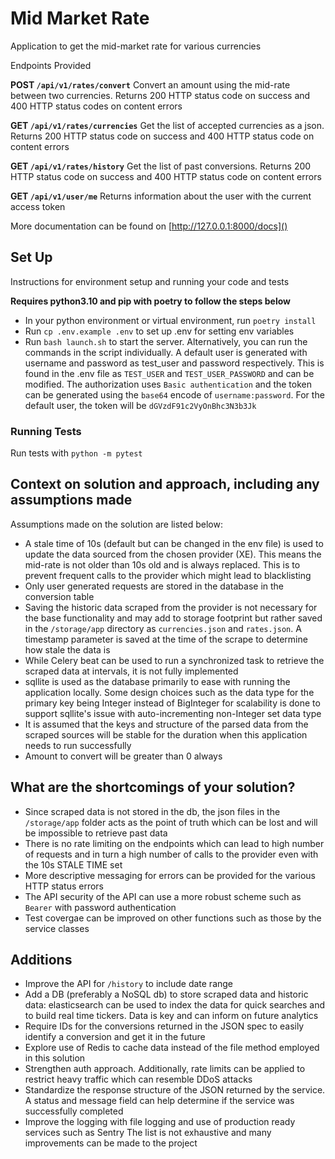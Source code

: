 # Mid Market Rate

Application to get the mid-market rate for various currencies

Endpoints Provided

**POST `/api/v1/rates/convert`** Convert an amount using the mid-rate between two currencies. Returns 200 HTTP status
code on success and 400 HTTP status codes on content errors

**GET `/api/v1/rates/currencies`** Get the list of accepted currencies as a json. Returns 200 HTTP status code on
success and 400 HTTP status code on content errors

**GET `/api/v1/rates/history`** Get the list of past conversions. Returns 200 HTTP status code on success and 400 HTTP
status code on content errors

**GET `/api/v1/user/me`** Returns information about the user with the current access token

More documentation can be found on [http://127.0.0.1:8000/docs]()

## Set Up

Instructions for environment setup and running your code and tests

**Requires python3.10 and pip with poetry to follow the steps below**

- In your python environment or virtual environment, run `poetry install`
- Run `cp .env.example .env` to set up .env for setting env variables
- Run `bash launch.sh` to start the server. Alternatively, you can run the commands in the script individually.
  A default user is generated with username and password as test_user and password respectively. This is found in the
  .env file as `TEST_USER` and `TEST_USER_PASSWORD` and can be modified. The authorization uses `Basic authentication`
  and the token can be generated using the `base64` encode of `username:password`. For the default user, the token will
  be `dGVzdF91c2VyOnBhc3N3b3Jk`

### Running Tests

Run tests with `python -m pytest`

## Context on solution and approach, including any assumptions made

Assumptions made on the solution are listed below:

- A stale time of 10s (default but can be changed in the env file) is used to update the data sourced from the chosen
  provider (XE). This means the mid-rate is not older than 10s old and is always replaced. This is to prevent frequent
  calls to the provider which might lead to blacklisting
- Only user generated requests are stored in the database in the conversion table
- Saving the historic data scraped from the provider is not necessary for the base functionality and may add to storage
  footprint but rather saved in the `/storage/app` directory as `currencies.json` and `rates.json`. A timestamp
  parameter is saved at the time of the scrape to determine how stale the data is
- While Celery beat can be used to run a synchronized task to retrieve the scraped data at intervals, it is not fully
  implemented
- sqllite is used as the database primarily to ease with running the application locally. Some design choices such as
  the data type for the primary key being Integer instead of BigInteger for scalability is done to support sqllite's
  issue with auto-incrementing non-Integer set data type
- It is assumed that the keys and structure of the parsed data from the scraped sources will be stable for the duration
  when this application needs to run successfully
- Amount to convert will be greater than 0 always

## What are the shortcomings of your solution?

- Since scraped data is not stored in the db, the json files in the `/storage/app` folder acts as the point of truth
  which can be lost and will be impossible to retrieve past data
- There is no rate limiting on the endpoints which can lead to high number of requests and in turn a high number of
  calls to the provider even with the 10s STALE TIME set
- More descriptive messaging for errors can be provided for the various HTTP status errors
- The API security of the API can use a more robust scheme such as `Bearer` with password authentication
- Test covergae can be improved on other functions such as those by the service classes

## Additions

- Improve the API for `/history` to include date range
- Add a DB (preferably a NoSQL db) to store scraped data and historic data: elasticsearch can be used to index the data
  for quick searches and to build real time tickers. Data is key and can inform on future analytics
- Require IDs for the conversions returned in the JSON spec to easily identify a conversion and get it in the future
- Explore use of Redis to cache data instead of the file method employed in this solution
- Strengthen auth approach. Additionally, rate limits can be applied to restrict
  heavy traffic which can resemble DDoS attacks
- Standardize the response structure of the JSON returned by the service. A status and message field can help determine
  if the service was successfully completed
- Improve the logging with file logging and use of production ready services such as Sentry
The list is not exhaustive and many improvements can be made to the project